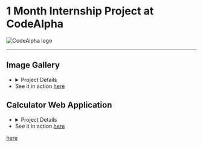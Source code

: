 <h1>1 Month Internship Project at CodeAlpha</h1>
<img src="https://media.licdn.com/dms/image/v2/C4D0BAQFVBPbc6-yxoA/company-logo_200_200/company-logo_200_200/0/1677167041761?e=1736985600&v=beta&t=y4_AqlP2NpnjELjCuPYgzKfnVrKSgUHHZuzPqMKUQ5c" alt="CodeAlpha logo" />
<hr />
<h2>Image Gallery</h2>
<ul>
  <li>
    <details>
      <summary>Project Details</summary>
      <p>
        The <strong>NatureLovers</strong> website is a fully responsive, interactive nature gallery featuring collections of <strong>flowers</strong>, <strong>forests</strong>, and <strong>skies</strong>.
        Built using <strong>Bootstrap</strong>, the site includes a sleek, mobile-friendly navigation bar that collapses into a menu on smaller devices,
        with links to a blog, about page, and social media profiles.
      </p>
      <h3>Key Features:</h3>
      <ul>
        <li>
          <strong>Dynamic Image Gallery:</strong> Users can browse through different images in each section using clickable thumbnails and arrow buttons.
        </li>
        <li>
          <strong>Responsive Design:</strong> The layout adjusts seamlessly to different screen sizes, ensuring an optimal experience on both desktop and mobile devices.
        </li>
        <li>
          <strong>Bootstrap Components:</strong> The site leverages Bootstrap's navbar, buttons, and grid system for a polished, professional look across all devices.
        </li>
      </ul>
    </details>
  </li>
  <li>See it in action <a href="https://kaniz-naqvi.github.io/Internship/CodeAlpha_Project-IMAGE-GALLERY/gallery.html" target="_blank">here</a></li>
</ul>


<h2>Calculator Web Application</h2>
<ul>
  <li>
    <details>
      <summary>Project Details</summary>
      <p>
        The <strong>Calculator</strong> web application is a responsive and interactive tool designed for performing basic arithmetic operations. 
        Built with <strong>HTML</strong>, <strong>CSS</strong>, and <strong>JavaScript</strong>, it features a user-friendly interface and dynamic functionality.
      </p>
      <h3>Key Features:</h3>
      <ul>
        <li>
          <strong>Responsive Design:</strong> Adapts to various screen sizes, ensuring a consistent user experience on desktops and mobile devices.
        </li>
        <li>
          <strong>Dark and Light Mode:</strong> Easily toggle between modes for comfortable viewing in different lighting conditions.
        </li>
        <li>
          <strong>Functional Buttons:</strong> Includes buttons for numbers, operations, a clear button (C), a delete button, and a result button (=) for efficient calculations.
        </li>
        <li>
          <strong>Interactive Hamburger Menu:</strong> Provides intuitive navigation, with a collapsible design for ease of use.
        </li>
        <li>
          <strong>Error Handling:</strong> Gracefully manages invalid inputs by displaying "Error" when necessary.
        </li>
      </ul>
      <h3>Usage:</h3>
      <p>
        Users can perform basic arithmetic calculations with real-time input display and smooth error management. 
        The application combines modern design with functionality, making it a versatile tool for everyday calculations.
      </p>
    </details>
  </li>
  <li>See it in action <a href="https://kaniz-naqvi.github.io/Internship/CodeAlpha-project-Calculator/cal.html" target="_blank">here</a></li>
</ul>
<a href="https://kaniz-naqvi.github.io/Internship/CodeAlpha-project-portfolio/portfolio.html">here</a>
